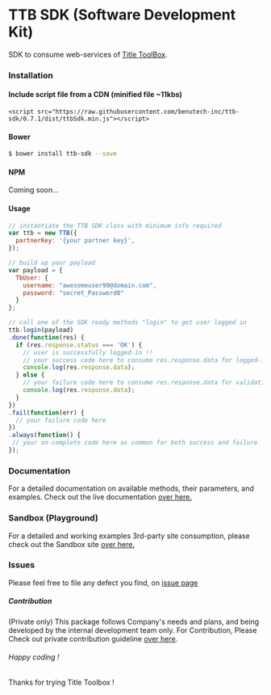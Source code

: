 # TTB SDK (Software Development Kit)

SDK to consume web-services of [Title ToolBox](https://www.demottb.com/).

### Installation

#### Include script file from a CDN (minified file ~11kbs)
`<script src="https://raw.githubusercontent.com/benutech-inc/ttb-sdk/0.7.1/dist/ttbSdk.min.js"></script>`

#### Bower
```sh
$ bower install ttb-sdk --save
```

#### NPM
Coming soon...

#### Usage

```js
// instantiate the TTB SDK class with minimum info required
var ttb = new TTB({
  partnerKey: '{your partner key}',
});

// build up your payload
var payload = {
  TbUser: {
    username: "awesomeuser99@domain.com",
    password: "secret_Password0"
  }
};

// call one of the SDK ready methods "login" to get user logged in
ttb.login(payload)
.done(function(res) {
  if (res.response.status === 'OK') {
    // user is successfully logged-in !!
    // your success code here to consume res.response.data for logged-in user info
    console.log(res.response.data);
  } else {
    // your failure code here to consume res.response.data for validation errors info
    console.log(res.response.data);
  }
})
.fail(function(err) {
  // your failure code here
})
.always(function() {
 // your on-complete code here as common for both success and failure
});
```

### Documentation

For a detailed documentation on available methods, their parameters, and examples. Check out the live documentation [over here.](http://sdk.titletoolbox.com/) 

### Sandbox (Playground)

For a detailed and working examples 3rd-party site consumption, please check out the Sandbox site [over here.](http://sandbox.titletoolbox.com/)

### Issues

Please feel free to file any defect you find, on [issue page](https://github.com/benutech-inc/ttb-sdk/issues) 

##### Contribution

(Private only) This package follows Company's needs and plans, and being developed by the internal development team only.
For Contribution, Please Check out private contribution guideline [over here](https://github.com/benutech-inc/ttb-sdk/blob/master/CONTRIBUTION.md).

###### Happy coding !
Thanks for trying Title Toolbox !

